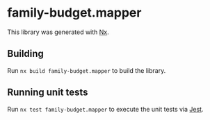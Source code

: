 # family-budget.mapper

This library was generated with [Nx](https://nx.dev).

## Building

Run `nx build family-budget.mapper` to build the library.

## Running unit tests

Run `nx test family-budget.mapper` to execute the unit tests via [Jest](https://jestjs.io).
